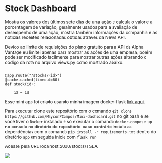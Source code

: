 # Stock Dashboard

Mostra os valores dos últimos sete dias de uma ação e calcula o valor e a porcentagem de variação, geralmente
usados para a avaliação de desempenho de uma ação, mostra também informações da companhia e as notícias
recentes relacionadas obtidas através da News API.

Devido ao limite de requisições do plano gratuito para a API da Alpha Vantage eu limitei apenas para
mostrar as ações de uma empresa, porém pode ser modificado facilmente para mostrar outras ações
alterando o código da rota no arquivo views.py como mostrado abaixo.

```

@app.route("/stocks/<id>")
@cache.cached(timeout=60)
def stock(id):

    id = id

```

Esse mini app foi criado usando minha imagem docker-flask <a href="https://github.com/MayconPCampos/Ambiente-docker-flask">link aqui</a>.

Para executar clone este repositório com o comando `git clone https://github.com/MayconPCampos/Mini-dashboard.git` no git bash
e se você tiver o `Docker` instalado é só executar o comando `docker-compose up` no console no diretório do repositório, 
caso contrário instale as dependências com o comando `pip install -r requirements.txt` dentro do diretório `app` em seguida inicie com `flask run`.

Acesse pela URL localhost:5000/stocks/TSLA.



<img src="https://github.com/MayconPCampos/Mini-dashboard/blob/main/flask/app/static/image/dashboard.jpg?raw=true">
